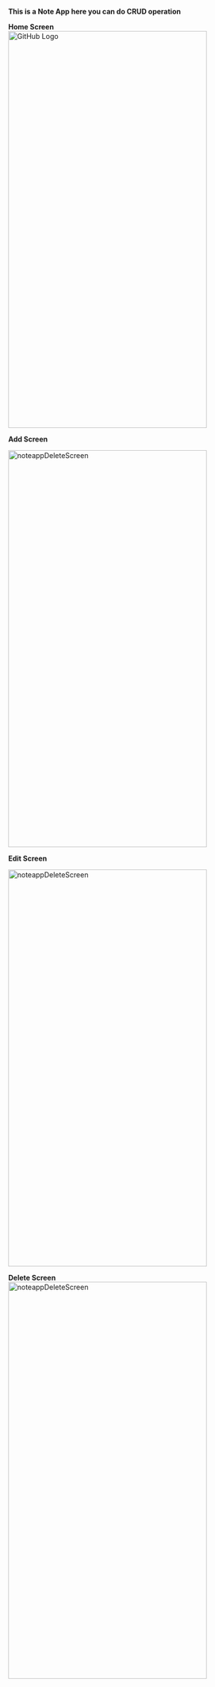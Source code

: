**This is a Note App here you can do CRUD operation**<br>

**Home Screen** <br>
<img src="https://github.com/SouravvSharma/QuoteApp/assets/163539928/4d24b75c-1229-4fe4-b9b7-91960fd685f5" alt="GitHub Logo" width="400" height="800"/>

**Add Screen** <br>

<img src="https://github.com/SouravvSharma/QuoteApp/assets/163539928/8de6f0ca-0428-47c3-9c85-0571b0b47fde" alt="noteappDeleteScreen" width="400" height="800"/>

**Edit Screen** <br>

<img src="https://github.com/SouravvSharma/QuoteApp/assets/163539928/b091d180-4f12-4638-aa9a-b9da974d0988" alt="noteappDeleteScreen" width="400" height="800"/>

**Delete Screen** <br>
<img src="https://github.com/SouravvSharma/QuoteApp/assets/163539928/36324c6a-3042-4ad0-988c-2f343604c6f9" alt="noteappDeleteScreen" width="400" height="800"/>

